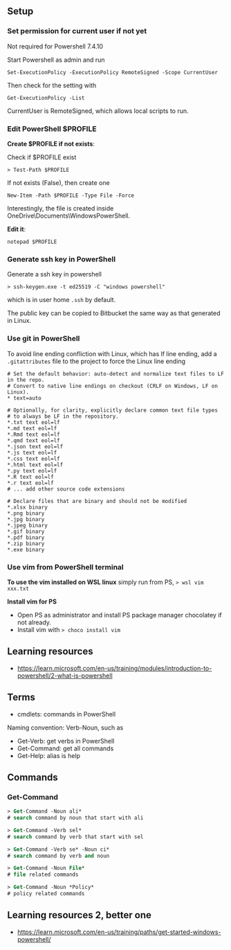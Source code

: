 ## Setup

### Set permission for current user if not yet

Not required for Powershell 7.4.10

Start Powershell as admin and run

```
Set-ExecutionPolicy -ExecutionPolicy RemoteSigned -Scope CurrentUser
```
Then check for the setting with 
```
Get-ExecutionPolicy -List
```
CurrentUser is RemoteSigned, which allows local scripts to run.


### Edit PowerShell $PROFILE

**Create $PROFILE if not exists**:

Check if $PROFILE exist
```
> Test-Path $PROFILE
```
If not exists (False), then create one
```
New-Item -Path $PROFILE -Type File -Force
```
Interestingly, the file is created inside OneDrive\Documents\WindowsPowerShell.

**Edit it**:

```
notepad $PROFILE
```

### Generate ssh key in PowerShell

Generate a ssh key in powershell
```
> ssh-keygen.exe -t ed25519 -C "windows powershell"
```
which is in user home `.ssh` by default.

The public key can be copied to Bitbucket the same way as that generated in Linux.


### Use git in PowerShell

To avoid line ending confliction with Linux, which has lf line ending, add a `.gitattributes` file to the project to force the Linux line ending

```
# Set the default behavior: auto-detect and normalize text files to LF in the repo.
# Convert to native line endings on checkout (CRLF on Windows, LF on Linux).
* text=auto

# Optionally, for clarity, explicitly declare common text file types
# to always be LF in the repository.
*.txt text eol=lf
*.md text eol=lf
*.Rmd text eol=lf
*.qmd text eol=lf
*.json text eol=lf
*.js text eol=lf
*.css text eol=lf
*.html text eol=lf
*.py text eol=lf
*.R text eol=lf
*.r text eol=lf
# ... add other source code extensions

# Declare files that are binary and should not be modified
*.xlsx binary
*.png binary
*.jpg binary
*.jpeg binary
*.gif binary
*.pdf binary
*.zip binary
*.exe binary
```



### Use vim from PowerShell terminal

**To use the vim installed on WSL linux**
simply run from PS, `> wsl vim xxx.txt`

**Install vim for PS**

- Open PS as administrator and install PS package manager chocolatey if not already.
- Install vim with `> choco install vim`



## Learning resources
- https://learn.microsoft.com/en-us/training/modules/introduction-to-powershell/2-what-is-powershell

## Terms

- cmdlets: commands in PowerShell

Naming convention: Verb-Noun, such as 
- Get-Verb: get verbs in PowerShell
- Get-Command: get all commands
- Get-Help: alias is help


## Commands

### Get-Command

```ps
> Get-Command -Noun ali*
# search command by noun that start with ali

> Get-Command -Verb sel*
# search command by verb that start with sel

> Get-Command -Verb se* -Noun ci*
# search command by verb and noun

> Get-Command -Noun File*
# file related commands

> Get-Command -Noun *Policy*
# policy related commands
```


## Learning resources 2, better one
- https://learn.microsoft.com/en-us/training/paths/get-started-windows-powershell/
